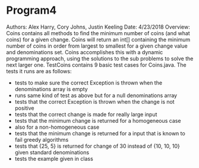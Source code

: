 # Program4 #
Authors: Alex Harry, Cory Johns, Justin Keeling
Date: 4/23/2018
Overview:
Coins contains all methods to find the minimum number of coins (and what coins) for a given change. Coins will return an int[] containing the minimum number of coins in order from largest to smallest for a given change value and denominations set. Coins accomplishes this with a dynamic programming approach, using the solutions to the sub problems to solve the next larger one.
TestCoins contains 9 basic test cases for Coins.java. The tests it runs are as follows:
* tests to make sure the correct Exception is thrown when the denominations array is empty 
* runs same kind of test as above but for a null denominations array
* tests that the correct Exception is thrown when the change is not positive
* tests that the correct change is made for really large input
* tests that the minimum change is returned for a homogeneous case
* also for a non-homogeneous case
* tests that the minimum change is returned for a input that is known to fail greedy algorithms
* tests that {25, 5} is returned for change of 30 instead of {10, 10, 10} given standard denominations
* tests the example given in class
